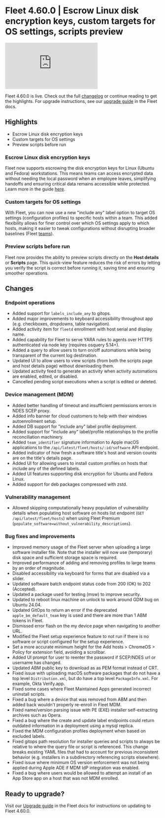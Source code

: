 # Fleet 4.60.0 | Escrow Linux disk encryption keys, custom targets for OS settings, scripts preview

<div purpose="embedded-content">
   <iframe src="https://www.youtube.com/embed/24uDhsn94_U?si=3ArzyS5h4PMvAIyz" frameborder="0" allowfullscreen></iframe>
</div>

Fleet 4.60.0 is live. Check out the full [changelog](https://github.com/fleetdm/fleet/releases/tag/fleet-v4.60.0) or continue reading to get the highlights.
For upgrade instructions, see our [upgrade guide](https://fleetdm.com/docs/deploying/upgrading-fleet) in the Fleet docs.

## Highlights
- Escrow Linux disk encryption keys
- Custom targets for OS settings
- Preview scripts before run

### Escrow Linux disk encryption keys

Fleet now supports escrowing the disk encryption keys for Linux (Ubuntu and Fedora) workstations. This means teams can access encrypted data without needing the local password when an employee leaves, simplifying handoffs and ensuring critical data remains accessible while protected. Learn more in the guide [here](https://fleetdm.com/guides/enforce-disk-encryption).

### Custom targets for OS settings

With Fleet, you can now use a new "include any" label option to target OS settings (configuration profiles) to specific hosts within a team. This added flexibility allows for finer control over which OS settings apply to which hosts, making it easier to tweak configurations without disrupting broader baselines (Fleet [teams](https://fleetdm.com/guides/teams)).

### Preview scripts before run

Fleet now provides the ability to preview scripts directly on the **Host details** or **Scripts** page. This quick-view feature reduces the risk of errors by letting you verify the script is correct before running it, saving time and ensuring smoother operations.

## Changes

### Endpoint operations
- Added support for `labels_include_any` to gitops.
- Added major improvements to keyboard accessibility throughout app (e.g. checkboxes, dropdowns, table navigation).
- Added activity item for `fleetd` enrollment with host serial and display name.
- Added capability for Fleet to serve YARA rules to agents over HTTPS authenticated via node key (requires osquery 5.14+).
- Added a query to allow users to turn on/off automations while being transparent of the current log destination.
- Updated UI to allow users to view scripts (from both the scripts page and host details page) without downloading them.
- Updated activity feed to generate an activity when activity automations are enabled, edited, or disabled.
- Cancelled pending script executions when a script is edited or deleted.

### Device management (MDM)
- Added better handling of timeout and insufficient permissions errors in NDES SCEP proxy.
- Added info banner for cloud customers to help with their windows autoenrollment setup.
- Added DB support for "include any" label profile deployment.
- Added support for "include any" label/profile relationships to the profile reconciliation machinery.
- Added `team_identifier` signature information to Apple macOS applications to the `/api/latest/fleet/hosts/:id/software` API endpoint.
- Added indicator of how fresh a software title's host and version counts are on the title's details page.
- Added UI for allowing users to install custom profiles on hosts that include any of the defined labels.
- Added UI features supporting disk encryption for Ubuntu and Fedora Linux.
- Added support for deb packages compressed with zstd.

### Vulnerability management
- Allowed skipping computationally heavy population of vulnerability details when populating host software on hosts list endpoint (`GET /api/latest/fleet/hosts`) when using Fleet Premium (`populate_software=without_vulnerability_descriptions`).

### Bug fixes and improvements
- Improved memory usage of the Fleet server when uploading a large software installer file. Note that the installer will now use (temporary) disk space and sufficient storage space is required.
- Improved performance of adding and removing profiles to large teams by an order of magnitude.
- Disabled accessibility via keyboard for forms that are disabled via a slider.
- Updated software batch endpoint status code from 200 (OK) to 202 (Accepted).
- Updated a package used for testing (msw) to improve security.
- Updated to reboot linux machine on unlock to work around GDM bug on Ubuntu 24.04.
- Updated GitOps to return an error if the deprecated `apple_bm_default_team` key is used and there are more than 1 ABM tokens in Fleet.
- Dismissed error flash on the my device page when navigating to another URL.
- Modified the Fleet setup experience feature to not run if there is no software or script configured for the setup experience.
- Set a more accurate minimum height for the Add hosts > ChromeOS > Policy for extension field, avoiding a scrollbar.
- Added UI prompt for user to reenter the password if SCEP/NDES url or username has changed.
- Updated ABM public key to download as as PEM format instead of CRT.
- Fixed issue with uploading macOS software packages that do not have a top level `Distribution.xml`, but do have a top level `PackageInfo.xml`. For example, Okta Verify.app.
- Fixed some cases where Fleet Maintained Apps generated incorrect uninstall scripts.
- Fixed a bug where a device that was removed from ABM and then added back wouldn't properly re-enroll in Fleet MDM.
- Fixed name/version parsing issue with PE (EXE) installer self-extracting archives such as Opera.
- Fixed a bug where the create and update label endpoints could return outdated information in a deployment using a mysql replica.
- Fixed the MDM configuration profiles deployment when based on excluded labels.
- Fixed gitops path resolution for installer queries and scripts to always be relative to where the query file or script is referenced. This change breaks existing YAML files that had to account for previous inconsistent behavior (e.g. installers in a subdirectory referencing scripts elsewhere).
- Fixed issue where minimum OS version enforcement was not being applied during Apple ADE if MDM IdP integration was enabled.
- Fixed a bug where users would be allowed to attempt an install of an App Store app on a host that was not MDM enrolled.

## Ready to upgrade?

Visit our [Upgrade guide](https://fleetdm.com/docs/deploying/upgrading-fleet) in the Fleet docs for instructions on updating to Fleet 4.60.0.

<meta name="category" value="releases">
<meta name="authorFullName" value="Noah Talerman">
<meta name="authorGitHubUsername" value="noahtalerman">
<meta name="publishedOn" value="2024-11-27">
<meta name="articleTitle" value="Fleet 4.60.0 | Escrow Linux disk encryption keys, custom targets for OS settings, scripts preview">
<meta name="articleImageUrl" value="../website/assets/images/articles/fleet-4.60.0-1600x900@2x.png">
